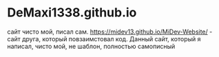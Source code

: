# DeMaxi1338.github.io
сайт чисто мой, писал сам. https://midev13.github.io/MiDev-Website/ - сайт друга, который повзаимстовал код.
Данный сайт, который я написал, чисто мой, не шаблон, полностью самописный
